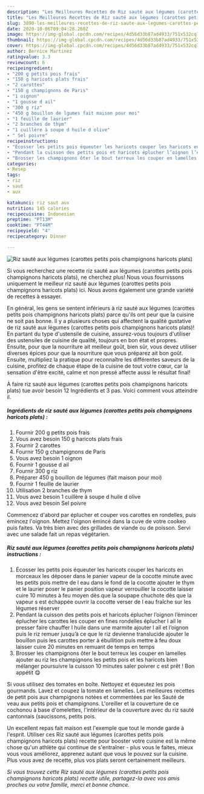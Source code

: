 ```yaml
---
description: "Les Meilleures Recettes de Riz sauté aux légumes (carottes petits pois champignons haricots plats)"
title: "Les Meilleures Recettes de Riz sauté aux légumes (carottes petits pois champignons haricots plats)"
slug: 3890-les-meilleures-recettes-de-riz-saute-aux-legumes-carottes-petits-pois-champignons-haricots-plats
date: 2020-10-06T09:04:28.260Z
image: https://img-global.cpcdn.com/recipes/4d56d33b87ad4933/751x532cq70/riz-saute-aux-legumes-carottes-petits-pois-champignons-haricots-plats-photo-principale-de-la-recette.jpg
thumbnail: https://img-global.cpcdn.com/recipes/4d56d33b87ad4933/751x532cq70/riz-saute-aux-legumes-carottes-petits-pois-champignons-haricots-plats-photo-principale-de-la-recette.jpg
cover: https://img-global.cpcdn.com/recipes/4d56d33b87ad4933/751x532cq70/riz-saute-aux-legumes-carottes-petits-pois-champignons-haricots-plats-photo-principale-de-la-recette.jpg
author: Bernice Martinez
ratingvalue: 3.3
reviewcount: 6
recipeingredient:
- "200 g petits pois frais"
- "150 g haricots plats frais"
- "2 carottes"
- "150 g champignons de Paris"
- "1 oignon"
- "1 gousse d ail"
- "300 g riz"
- "450 g bouillon de lgumes fait maison pour moi"
- "1 feuille de laurier"
- "2 branches de thym"
- "1 cuillère à soupe d huile d olive"
- " Sel poivre"
recipeinstructions:
- "Écosser les petits pois équeuter les haricots couper les haricots en morceaux les déposer dans le panier vapeur de la cocotte minute avec les petits pois mettre de l eau dans le fond de la cocotte ajouter le thym et le laurier poser le panier position vapeur verrouiller la cocotte laisser cuire 10 minutes à feu moyen dès que la soupape chuchote dès que la vapeur s est échappée ouvrir la cocotte verser de l eau fraîche sur les légumes réserver"
- "Pendant la cuisson des petits pois et haricots éplucher l’oignon l’émincer éplucher les carottes les couper en fines rondelles éplucher l ail le presser faire chauffer l huile dans une marmite ajouter l ail et l’oignon puis le riz remuer jusqu’à ce que le riz devienne translucide ajouter le bouillon puis les carottes porter à ébullition puis mettre à feu doux laisser cuire 20 minutes en remuant de temps en temps"
- "Brosser les champignons ôter le bout terreux les couper en lamelles ajouter au riz les champignons les petits pois et les haricots bien mélanger poursuivre la cuisson 10 minutes saler poivrer c est prêt ! Bon appétit 😋"
categories:
- Resep
tags:
- riz
- saut
- aux

katakunci: riz saut aux 
nutrition: 145 calories
recipecuisine: Indonesian
preptime: "PT13M"
cooktime: "PT44M"
recipeyield: "4"
recipecategory: Dinner

---
```



![Riz sauté aux légumes (carottes petits pois champignons haricots plats)](https://img-global.cpcdn.com/recipes/4d56d33b87ad4933/751x532cq70/riz-saute-aux-legumes-carottes-petits-pois-champignons-haricots-plats-photo-principale-de-la-recette.jpg)

Si vous recherchez une recette riz sauté aux légumes (carottes petits pois champignons haricots plats), ne cherchez plus! Nous vous fournissons uniquement le meilleur riz sauté aux légumes (carottes petits pois champignons haricots plats) ici. Nous avons également une grande variété de recettes à essayer.

En général, les gens se sentent inférieurs à riz sauté aux légumes (carottes petits pois champignons haricots plats) parce qu'ils ont peur que la cuisine ne soit pas bonne. Il y a plusieurs choses qui affectent la qualité gustative de riz sauté aux légumes (carottes petits pois champignons haricots plats)! En partant du type d'ustensile de cuisine, assurez-vous toujours d'utiliser des ustensiles de cuisine de qualité, toujours en bon état et propres. Ensuite, pour que la nourriture ait meilleur goût, bien sûr, vous devez utiliser diverses épices pour que la nourriture que vous préparez ait bon goût. Ensuite, multipliez la pratique pour reconnaître les différentes saveurs de la cuisine, profitez de chaque étape de la cuisine de tout votre cœur, car la sensation d'être excité, calme et non pressé affecte aussi le résultat final!

<!--inarticleads1-->

À faire riz sauté aux légumes (carottes petits pois champignons haricots plats) tue avoir besoin 12 Ingrédients et 3 pas. Voici comment vous atteindre il.

##### Ingrédients de riz sauté aux légumes (carottes petits pois champignons haricots plats) :

1. Fournir 200 g petits pois frais
1. Vous avez besoin 150 g haricots plats frais
1. Fournir 2 carottes
1. Fournir 150 g champignons de Paris
1. Vous avez besoin 1 oignon
1. Fournir 1 gousse d ail
1. Fournir 300 g riz
1. Préparer 450 g bouillon de légumes (fait maison pour moi)
1. Fournir 1 feuille de laurier
1. Utilisation 2 branches de thym
1. Vous avez besoin 1 cuillère à soupe d huile d olive
1. Vous avez besoin  Sel poivre


Commencez d&#39;abord par éplucher et couper vos carottes en rondelles, puis émincez l&#39;oignon. Mettez l&#39;oignon émincé dans la cuve de votre cookeo puis faites. Va très bien avec des grillades de viande ou de poisson. Servi avec une salade fait un repas végétarien. 

<!--inarticleads2-->

##### Riz sauté aux légumes (carottes petits pois champignons haricots plats) instructions :

1. Écosser les petits pois équeuter les haricots couper les haricots en morceaux les déposer dans le panier vapeur de la cocotte minute avec les petits pois mettre de l eau dans le fond de la cocotte ajouter le thym et le laurier poser le panier position vapeur verrouiller la cocotte laisser cuire 10 minutes à feu moyen dès que la soupape chuchote dès que la vapeur s est échappée ouvrir la cocotte verser de l eau fraîche sur les légumes réserver
1. Pendant la cuisson des petits pois et haricots éplucher l’oignon l’émincer éplucher les carottes les couper en fines rondelles éplucher l ail le presser faire chauffer l huile dans une marmite ajouter l ail et l’oignon puis le riz remuer jusqu’à ce que le riz devienne translucide ajouter le bouillon puis les carottes porter à ébullition puis mettre à feu doux laisser cuire 20 minutes en remuant de temps en temps
1. Brosser les champignons ôter le bout terreux les couper en lamelles ajouter au riz les champignons les petits pois et les haricots bien mélanger poursuivre la cuisson 10 minutes saler poivrer c est prêt ! Bon appétit 😋


Si vous utilisez des tomates en boîte. Nettoyez et équeutez les pois gourmands. Lavez et coupez la tomate en lamelles. Les meilleures recettes de petit pois aux champignons notées et commentées par les Sauté de veau aux petits pois et champignons. L&#39;oreiller et la couverture de ce cochonou à base d&#39;omelettes, l&#39;intérieur de la couverture avec du riz sauté cantonnais (saucissons, petits pois. 

<!--inarticleads1-->

<p>
Un excellent repas fait maison est l'exemple que tout le monde garde à l'esprit. Utiliser ces Riz sauté aux légumes (carottes petits pois champignons haricots plats) recette pour booster votre cuisine est la même chose qu'un athlète qui continue de s'entraîner - plus vous le faites, mieux vous vous améliorez, apprenez autant que vous le pouvez sur la cuisine. Plus vous avez de recette, plus vos plats seront certainement meilleurs.
</p>

<p>
<i>Si vous trouvez cette Riz sauté aux légumes (carottes petits pois champignons haricots plats) recette utile, partagez-la avec vos amis proches ou votre famille, merci et bonne chance.</i>
</p>
